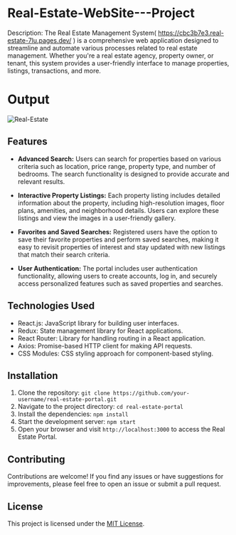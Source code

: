 # Real-Estate-WebSite---Project
Description:
The Real Estate Management System( https://cbc3b7e3.real-estate-7lu.pages.dev/ ) is a comprehensive web application designed to streamline and automate various processes related to real estate management. Whether you're a real estate agency, property owner, or tenant, this system provides a user-friendly interface to manage properties, listings, transactions, and more.

# Output

![Real-Estate](https://github.com/NiranjanRathor47/Real-Estate-Website-React.JS----Project/assets/84126253/d9f26931-ccea-4391-b98e-0bda5e6738ae)


## Features

- **Advanced Search:** Users can search for properties based on various criteria such as location, price range, property type, and number of bedrooms. The search functionality is designed to provide accurate and relevant results.

- **Interactive Property Listings:** Each property listing includes detailed information about the property, including high-resolution images, floor plans, amenities, and neighborhood details. Users can explore these listings and view the images in a user-friendly gallery.

- **Favorites and Saved Searches:** Registered users have the option to save their favorite properties and perform saved searches, making it easy to revisit properties of interest and stay updated with new listings that match their search criteria.

- **User Authentication:** The portal includes user authentication functionality, allowing users to create accounts, log in, and securely access personalized features such as saved properties and searches.

## Technologies Used

- React.js: JavaScript library for building user interfaces.
- Redux: State management library for React applications.
- React Router: Library for handling routing in a React application.
- Axios: Promise-based HTTP client for making API requests.
- CSS Modules: CSS styling approach for component-based styling.

## Installation

1. Clone the repository: `git clone https://github.com/your-username/real-estate-portal.git`
2. Navigate to the project directory: `cd real-estate-portal`
3. Install the dependencies: `npm install`
4. Start the development server: `npm start`
5. Open your browser and visit `http://localhost:3000` to access the Real Estate Portal.

## Contributing

Contributions are welcome! If you find any issues or have suggestions for improvements, please feel free to open an issue or submit a pull request.

## License

This project is licensed under the [MIT License](LICENSE).

